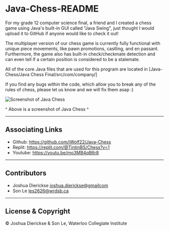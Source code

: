 # Java-Chess-README

For my grade 12 computer science final, a friend and I created a chess game using Java's built-in GUI called "Java Swing", just thought I would upload it to GitHub if anyone would like to check it out!

The multiplayer version of our chess game is currently fully functional with unique piece movements, like pawn promotions, castling, and en passant. Furthermore, the game also has built-in check/checkmate detection and can even tell if a certain position is considered to be a stalemate.

All of the core Java files that are used for this program are located in [Java-Chess/Java Chess Final/src/com/company/]

If you find any bugs within the code, which allow you to break any of the rules of chess, please let us know and we will fix them asap :)

![Screenshot of Java Chess](https://drive.google.com/uc?id=1GxFbVt1na1pXjAHeT4CBHJCmUpuhkpf5)

^ Above is a screenshot of Java Chess ^

---

## Associating Links

 - Github: https://github.com/iWolf22/Java-Chess
 - Replit: https://replit.com/@TintinBS/Chess?v=1
 - Youtube: https://youtu.be/mo3MB4qB6r8

---

## Contributors

- Joshua Dierickse <joshua.dierickse@gmailcom>
- Son Le <les2626@wrdsb.ca>

---

## License & Copyright

© Joshua Dierickse & Son Le, Waterloo Collegiate Institute

